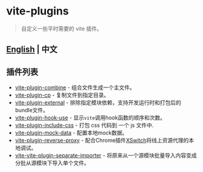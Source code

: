 # vite-plugins

> 自定义一些平时需要的 vite 插件。

## [English](./README.md) | 中文

## 插件列表

* [vite-plugin-combine](packages/vite-plugin-combine) - 组合文件生成一个主文件。
* [vite-plugin-cp](packages/vite-plugin-cp) - 复制文件到指定目录。
* [vite-plugin-external](packages/vite-plugin-external) - 排除指定模块依赖，支持开发运行时和打包后的bundle文件。
* [vite-plugin-hook-use](packages/vite-plugin-hook-use) - 显示`vite`调用hook函数的顺序和次数。
* [vite-plugin-include-css](packages/vite-plugin-include-css) - 打包 css 代码到 一个 js 文件中.
* [vite-plugin-mock-data](packages/vite-plugin-mock-data) - 配置本地mock数据。
* [vite-plugin-reverse-proxy](packages/vite-plugin-reverse-proxy) - 配合Chrome插件[XSwitch](https://chrome.google.com/webstore/detail/xswitch/idkjhjggpffolpidfkikidcokdkdaogg)将线上资源代理的本地调试。
* [vite-vite-plugin-separate-importer](packages/vite-plugin-separate-importer) - 将原来从一个源模块批量导入内容变成分批从源模块下导入单个文件。
